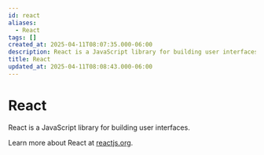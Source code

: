 ```yaml
---
id: react
aliases:
  - React
tags: []
created_at: 2025-04-11T08:07:35.000-06:00
description: React is a JavaScript library for building user interfaces.
title: React
updated_at: 2025-04-11T08:08:43.000-06:00
---
```


# React

React is a JavaScript library for building user interfaces.

Learn more about React at [reactjs.org](https://reactjs.org/).
